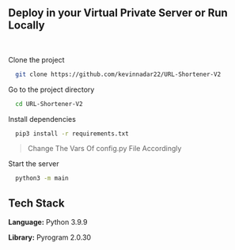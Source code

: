 ## Deploy in your Virtual Private Server or Run Locally

<br>

Clone the project

```bash
  git clone https://github.com/kevinnadar22/URL-Shortener-V2
```

Go to the project directory

```bash
  cd URL-Shortener-V2
```

Install dependencies

```bash
  pip3 install -r requirements.txt
```

> Change The Vars Of config.py File Accordingly


Start the server

```bash
  python3 -m main
```


## Tech Stack

**Language:** Python 3.9.9

**Library:** Pyrogram 2.0.30

